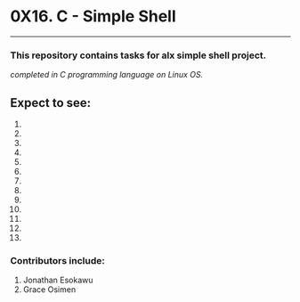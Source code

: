 # 0X16. C - Simple Shell
---
### This repository contains tasks for alx simple shell project.

_completed in C programming language on Linux OS._

## Expect to see:

1.
2.
3.
4.
5.
6.
7.
8.
9.
10.
11.
12.
13.

### Contributors include:
1. Jonathan Esokawu
2. Grace Osimen
